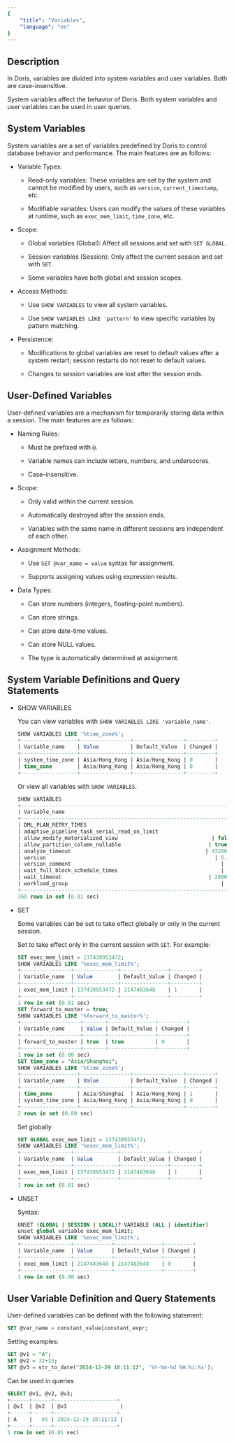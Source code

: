 ```yaml
---
{
    "title": "Variables",
    "language": "en"
}
---
```


<!-- 
Licensed to the Apache Software Foundation (ASF) under one
or more contributor license agreements.  See the NOTICE file
distributed with this work for additional information
regarding copyright ownership.  The ASF licenses this file
to you under the Apache License, Version 2.0 (the
"License"); you may not use this file except in compliance
with the License.  You may obtain a copy of the License at

  http://www.apache.org/licenses/LICENSE-2.0

Unless required by applicable law or agreed to in writing,
software distributed under the License is distributed on an
"AS IS" BASIS, WITHOUT WARRANTIES OR CONDITIONS OF ANY
KIND, either express or implied.  See the License for the
specific language governing permissions and limitations
under the License.
-->

## Description

In Doris, variables are divided into system variables and user variables. Both are case-insensitive.

System variables affect the behavior of Doris. Both system variables and user variables can be used in user queries.

## System Variables

System variables are a set of variables predefined by Doris to control database behavior and performance. The main features are as follows:

- Variable Types:

    - Read-only variables: These variables are set by the system and cannot be modified by users, such as `version`, `current_timestamp`, etc.

    - Modifiable variables: Users can modify the values of these variables at runtime, such as `exec_mem_limit`, `time_zone`, etc.

- Scope:

    - Global variables (Global): Affect all sessions and set with `SET GLOBAL`.

    - Session variables (Session): Only affect the current session and set with `SET`.

    - Some variables have both global and session scopes.

- Access Methods:

    - Use `SHOW VARIABLES` to view all system variables.

    - Use `SHOW VARIABLES LIKE 'pattern'` to view specific variables by pattern matching.

- Persistence:

    - Modifications to global variables are reset to default values after a system restart; session restarts do not reset to default values.

    - Changes to session variables are lost after the session ends.

## User-Defined Variables

User-defined variables are a mechanism for temporarily storing data within a session. The main features are as follows:

- Naming Rules:

    - Must be prefixed with `@`.

    - Variable names can include letters, numbers, and underscores.

    - Case-insensitive.

- Scope:

    - Only valid within the current session.

    - Automatically destroyed after the session ends.

    - Variables with the same name in different sessions are independent of each other.

- Assignment Methods:

    - Use `SET @var_name = value` syntax for assignment.

    - Supports assigning values using expression results.

- Data Types:

    - Can store numbers (integers, floating-point numbers).

    - Can store strings.

    - Can store date-time values.

    - Can store NULL values.

    - The type is automatically determined at assignment.

## System Variable Definitions and Query Statements

- SHOW VARIABLES

    You can view variables with `SHOW VARIABLES LIKE 'variable_name'`.

    ```sql
    SHOW VARIABLES LIKE '%time_zone%';
    +------------------+----------------+----------------+---------+
    | Variable_name    | Value          | Default_Value  | Changed |
    +------------------+----------------+----------------+---------+
    | system_time_zone | Asia/Hong_Kong | Asia/Hong_Kong | 0       |
    | time_zone        | Asia/Hong_Kong | Asia/Hong_Kong | 0       |
    +------------------+----------------+----------------+---------+
    ```

    Or view all variables with `SHOW VARIABLES`.

    ```sql
    SHOW VARIABLES
    +------------------------------------------------------------------+---------------------------------------+---------------------------------------+---------+
    | Variable_name                                                    | Value                                 | Default_Value                         | Changed |
    +------------------------------------------------------------------+---------------------------------------+---------------------------------------+---------+
    | DML_PLAN_RETRY_TIMES                                             | 3                                     | 3                                     | 0       |
    | adaptive_pipeline_task_serial_read_on_limit                      | 10000                                 | 10000                                 | 0       |
    | allow_modify_materialized_view                              | false                                 | false                                 | 0       |
    | allow_partition_column_nullable                            | true                                  | true                                  | 0       |
    | analyze_timeout                                           | 43200                                 | 43200                                 | 0       |
    | version                                                      | 5.7.99                                | 5.7.99                                | 0       |
    | version_comment                                                | Doris version doris0.0.0--de61c5823 | Doris version doris-0.0--de61c5823 | 0       |
    | wait_full_block_schedule_times                                 | 2                                     | 2                                     | 0       |
    | wait_timeout                                               | 28800                                 | 28800                                 | 0       |
    | workload_group                                                 |                                       |                                       | 0       |
    +------------------------------------------------------------------+---------------------------------------+---------------------------------------+---------+
    360 rows in set (0.01 sec)
    ```

- SET

    Some variables can be set to take effect globally or only in the current session.

    Set to take effect only in the current session with `SET`. For example:

    ```sql
    SET exec_mem_limit = 137438953472;
    SHOW VARIABLES LIKE '%exec_mem_limit%';
    +----------------+--------------+---------------+---------+
    | Variable_name  | Value        | Default_Value | Changed |
    +----------------+--------------+---------------+---------+
    | exec_mem_limit | 137438953472 | 2147483648    | 1       |
    +----------------+--------------+---------------+---------+
    1 row in set (0.01 sec)
    SET forward_to_master = true;
    SHOW VARIABLES LIKE '%forward_to_master%';
    +-------------------+-------+---------------+---------+
    | Variable_name     | Value | Default_Value | Changed |
    +-------------------+-------+---------------+---------+
    | forward_to_master | true  | true          | 0       |
    +-------------------+-------+---------------+---------+
    1 row in set (0.00 sec)
    SET time_zone = "Asia/Shanghai";
    SHOW VARIABLES LIKE '%time_zone%';
    +------------------+----------------+----------------+---------+
    | Variable_name    | Value          | Default_Value  | Changed |
    +------------------+----------------+----------------+---------+
    | time_zone        | Asia/Shanghai  | Asia/Hong_Kong | 1       |
    | system_time_zone | Asia/Hong_Kong | Asia/Hong_Kong | 0       |
    +------------------+----------------+----------------+---------+
    2 rows in set (0.00 sec)
    ```

    Set globally

    ```sql
    SET GLOBAL exec_mem_limit = 137438953472;
    SHOW VARIABLES LIKE '%exec_mem_limit%';
    +----------------+--------------+---------------+---------+
    | Variable_name  | Value        | Default_Value | Changed |
    +----------------+--------------+---------------+---------+
    | exec_mem_limit | 137438953472 | 2147483648    | 1       |
    +----------------+--------------+---------------+---------+
    1 row in set (0.01 sec)
    ```

- UNSET

    Syntax:

    ```sql
    UNSET (GLOBAL | SESSION | LOCAL)? VARIABLE (ALL | identifier)
    unset global variable exec_mem_limit;
    SHOW VARIABLES LIKE '%exec_mem_limit%';
    +----------------+------------+---------------+---------+
    | Variable_name  | Value      | Default_Value | Changed |
    +----------------+------------+---------------+---------+
    | exec_mem_limit | 2147483648 | 2147483648    | 0       |
    +----------------+------------+---------------+---------+
    1 row in set (0.00 sec)
    ```

## User Variable Definition and Query Statements

User-defined variables can be defined with the following statement:

```sql
SET @var_name = constant_value|constant_expr;
```

Setting examples:

```sql
SET @v1 = "A";
SET @v2 = 32+33;
SET @v3 = str_to_date("2024-12-29 10:11:12", '%Y-%m-%d %H:%i:%s');
```

Can be used in queries

```sql
SELECT @v1, @v2, @v3;
+------+------+--------------------+
| @v1  | @v2  | @v3                 |
+------+------+--------------------+
| A    |   65 | 2024-12-29 10:11:12 |
+------+------+--------------------+
1 row in set (0.01 sec)
```